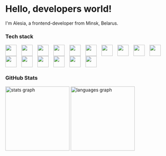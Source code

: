 # Hello, developers world!

I'm Alesia, a frontend-developer from Minsk, Belarus. 

### Tech stack

<div style="display: flex; flex-wrap: wrap;">
  <img src="https://cdn.jsdelivr.net/gh/devicons/devicon@latest/icons/html5/html5-original.svg" style="height: 35px; margin-right: 15px"/> 
  <img src="https://cdn.jsdelivr.net/gh/devicons/devicon@latest/icons/css3/css3-original.svg" style="height: 35px; margin-right: 15px"/> 
  <img src="https://cdn.jsdelivr.net/gh/devicons/devicon@latest/icons/javascript/javascript-original.svg" style="height: 35px; margin-right: 15px"/> 
  <img src="https://cdn.jsdelivr.net/gh/devicons/devicon@latest/icons/java/java-original.svg" style="height: 35px; margin-right: 15px"/> 
  <img src="https://cdn.jsdelivr.net/gh/devicons/devicon@latest/icons/python/python-original.svg" style="height: 35px; margin-right: 15px"/>
  <img src="https://cdn.jsdelivr.net/gh/devicons/devicon@latest/icons/cplusplus/cplusplus-original.svg" style="height: 35px; margin-right: 15px"/>
  <img src="https://cdn.jsdelivr.net/gh/devicons/devicon@latest/icons/spring/spring-original.svg" style="height: 35px; margin-right: 15px"/>
  <img src="https://cdn.jsdelivr.net/gh/devicons/devicon@latest/icons/hibernate/hibernate-original.svg" style="height: 35px; margin-right: 15px"/>
  <img src="https://cdn.jsdelivr.net/gh/devicons/devicon@latest/icons/mysql/mysql-original.svg" style="height: 35px; margin-right: 15px"/>
  <img src="https://cdn.jsdelivr.net/gh/devicons/devicon@latest/icons/vscode/vscode-original.svg" style="height: 35px; margin-right: 15px"/>
  <img src="https://cdn.jsdelivr.net/gh/devicons/devicon@latest/icons/visualstudio/visualstudio-original.svg" style="height: 35px; margin-right: 15px"/>
  <img src="https://cdn.jsdelivr.net/gh/devicons/devicon@latest/icons/intellij/intellij-original.svg" style="height: 35px; margin-right: 15px"/>
  <img src="https://cdn.jsdelivr.net/gh/devicons/devicon@latest/icons/windows8/windows8-original.svg" style="height: 35px; margin-right: 15px"/>
  <img src="https://cdn.jsdelivr.net/gh/devicons/devicon@latest/icons/linux/linux-original.svg" style="height: 35px; margin-right: 15px"/>
  <img src="https://cdn.jsdelivr.net/gh/devicons/devicon@latest/icons/git/git-original.svg" style="height: 35px; margin-right: 15px"/>
  <img src="https://cdn.jsdelivr.net/gh/devicons/devicon@latest/icons/github/github-original.svg" style="height: 35px; margin-right: 15px"/>
</div>



### GitHub Stats

<div align="left">
  <img src="https://github-readme-stats.vercel.app/api?username=EBaBoBa537&hide_title=false&hide_rank=false&show_icons=true&include_all_commits=true&count_private=true&disable_animations=false&theme=radical&locale=en&hide_border=false&order=1" height="200" alt="stats graph"  />
  <img src="https://github-readme-stats.vercel.app/api/top-langs?username=EBaBoBa537&locale=en&hide_title=false&layout=compact&card_width=320&langs_count=5&theme=radical&hide_border=false&order=2" height="200" alt="languages graph"  />
</div>

